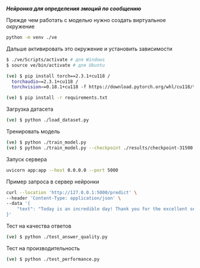 ***Нейронка для определения эмоций по сообщению***


Прежде чем работать с моделью нужно создать виртуальное окружение

```bash
python -m venv ./ve
```

Дальше активировать это окружение и установить зависимости
```bash
$ ./ve/Scripts/activate # для Windows
$ source ve/bin/activate # для Ubuntu

(ve) $ pip install torch==2.3.1+cu118 /
  torchaudio==2.3.1+cu118 /
  torchvision==0.18.1+cu118 -f https://download.pytorch.org/whl/cu118/torch_stable.html

(ve) $ pip install -r requirements.txt
```

Загрузка датасета
```bash
(ve) $ python ./load_dataset.py
```

Тренировать модель
```bash
(ve) $ python ./train_model.py
(ve) $ python ./train_model.py --checkpoint ./results/checkpoint-31500
```

Запуск сервера
```bash
uvicorn app:app --host 0.0.0.0 --port 5000
```


Пример запроса в сервер нейронки
```bash
curl --location 'http://127.0.0.1:5000/predict' \
--header 'Content-Type: application/json' \
--data '{
    "text": "Today is an incredible day! Thank you for the excellent service."
}'
```


Тест на качества ответов
```bash
(ve) $ python ./test_answer_quality.py
```


Тест на производительность
```bash
(ve) $ python ./test_performance.py
```
